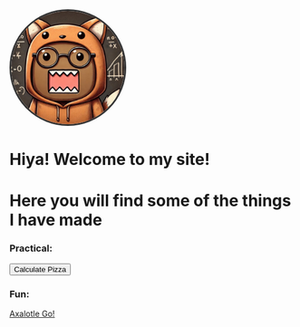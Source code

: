 <img src="/images/School_Domo_FoxHoodie.jpg" alt="School_Domo_FoxHoodie)" style="width: 200px; height: 200px; border-radius: 50%; object-fit: cover; border: 3px solid #333;">


# Hiya! Welcome to my site!
# Here you will find some of the things I have made


### Practical:
<div>
    <button onclick="Pizza_Calculator()">Calculate Pizza</button>
</div>

<script>
    function Pizza_Calculator() {
        let people = parseInt(prompt("Amount of people:"));
        let pizza = parseInt(prompt("Amount of boxes of pizzas:"));
        let slices = parseInt(prompt("Slices Per Pizza:"));

        let totalSlices = pizza * slices;
        let slicesPerperson = 3 * people;
        let slicesLeft = totalSlices - slicesPerperson;

        // Show in console
        console.log("Slices left over: " + slicesLeft);

        // Also show in the page
        document.body.innerHTML += "<p>Slices left over: " + slicesLeft + "</p>";
    }
</script>

### Fun:

[Axalotle Go!](https://flowlab.io/games/play/2381148)
